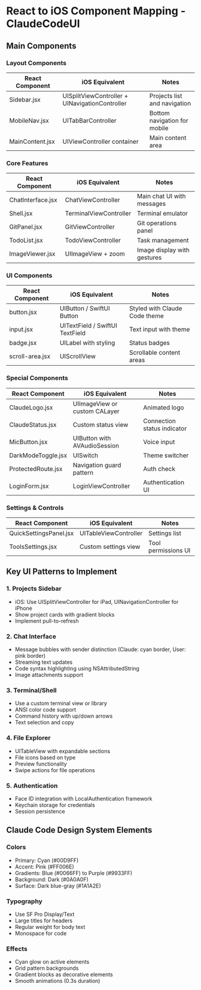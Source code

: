 # React to iOS Component Mapping - ClaudeCodeUI

## Main Components

### Layout Components
| React Component | iOS Equivalent | Notes |
|----------------|----------------|-------|
| Sidebar.jsx | UISplitViewController + UINavigationController | Projects list and navigation |
| MobileNav.jsx | UITabBarController | Bottom navigation for mobile |
| MainContent.jsx | UIViewController container | Main content area |

### Core Features
| React Component | iOS Equivalent | Notes |
|----------------|----------------|-------|
| ChatInterface.jsx | ChatViewController | Main chat UI with messages |
| Shell.jsx | TerminalViewController | Terminal emulator |
| GitPanel.jsx | GitViewController | Git operations panel |
| TodoList.jsx | TodoViewController | Task management |
| ImageViewer.jsx | UIImageView + zoom | Image display with gestures |

### UI Components
| React Component | iOS Equivalent | Notes |
|----------------|----------------|-------|
| button.jsx | UIButton / SwiftUI Button | Styled with Claude Code theme |
| input.jsx | UITextField / SwiftUI TextField | Text input with theme |
| badge.jsx | UILabel with styling | Status badges |
| scroll-area.jsx | UIScrollView | Scrollable content areas |

### Special Components
| React Component | iOS Equivalent | Notes |
|----------------|----------------|-------|
| ClaudeLogo.jsx | UIImageView or custom CALayer | Animated logo |
| ClaudeStatus.jsx | Custom status view | Connection status indicator |
| MicButton.jsx | UIButton with AVAudioSession | Voice input |
| DarkModeToggle.jsx | UISwitch | Theme switcher |
| ProtectedRoute.jsx | Navigation guard pattern | Auth check |
| LoginForm.jsx | LoginViewController | Authentication UI |

### Settings & Controls
| React Component | iOS Equivalent | Notes |
|----------------|----------------|-------|
| QuickSettingsPanel.jsx | UITableViewController | Settings list |
| ToolsSettings.jsx | Custom settings view | Tool permissions UI |

## Key UI Patterns to Implement

### 1. Projects Sidebar
- iOS: Use UISplitViewController for iPad, UINavigationController for iPhone
- Show project cards with gradient blocks
- Implement pull-to-refresh

### 2. Chat Interface
- Message bubbles with sender distinction (Claude: cyan border, User: pink border)
- Streaming text updates
- Code syntax highlighting using NSAttributedString
- Image attachments support

### 3. Terminal/Shell
- Use a custom terminal view or library
- ANSI color code support
- Command history with up/down arrows
- Text selection and copy

### 4. File Explorer
- UITableView with expandable sections
- File icons based on type
- Preview functionality
- Swipe actions for file operations

### 5. Authentication
- Face ID integration with LocalAuthentication framework
- Keychain storage for credentials
- Session persistence

## Claude Code Design System Elements

### Colors
- Primary: Cyan (#00D9FF)
- Accent: Pink (#FF006E)
- Gradients: Blue (#0066FF) to Purple (#9933FF)
- Background: Dark (#0A0A0F)
- Surface: Dark blue-gray (#1A1A2E)

### Typography
- Use SF Pro Display/Text
- Large titles for headers
- Regular weight for body text
- Monospace for code

### Effects
- Cyan glow on active elements
- Grid pattern backgrounds
- Gradient blocks as decorative elements
- Smooth animations (0.3s duration)
